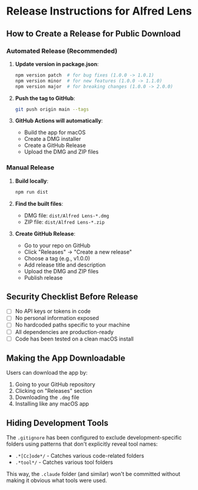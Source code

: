 # Release Instructions for Alfred Lens

## How to Create a Release for Public Download

### Automated Release (Recommended)

1. **Update version in package.json**:
   ```bash
   npm version patch  # for bug fixes (1.0.0 -> 1.0.1)
   npm version minor  # for new features (1.0.0 -> 1.1.0)
   npm version major  # for breaking changes (1.0.0 -> 2.0.0)
   ```

2. **Push the tag to GitHub**:
   ```bash
   git push origin main --tags
   ```

3. **GitHub Actions will automatically**:
   - Build the app for macOS
   - Create a DMG installer
   - Create a GitHub Release
   - Upload the DMG and ZIP files

### Manual Release

1. **Build locally**:
   ```bash
   npm run dist
   ```

2. **Find the built files**:
   - DMG file: `dist/Alfred Lens-*.dmg`
   - ZIP file: `dist/Alfred Lens-*.zip`

3. **Create GitHub Release**:
   - Go to your repo on GitHub
   - Click "Releases" → "Create a new release"
   - Choose a tag (e.g., v1.0.0)
   - Add release title and description
   - Upload the DMG and ZIP files
   - Publish release

## Security Checklist Before Release

- [ ] No API keys or tokens in code
- [ ] No personal information exposed
- [ ] No hardcoded paths specific to your machine
- [ ] All dependencies are production-ready
- [ ] Code has been tested on a clean macOS install

## Making the App Downloadable

Users can download the app by:
1. Going to your GitHub repository
2. Clicking on "Releases" section
3. Downloading the `.dmg` file
4. Installing like any macOS app

## Hiding Development Tools

The `.gitignore` has been configured to exclude development-specific folders using patterns that don't explicitly reveal tool names:
- `.*[Cc]ode*/` - Catches various code-related folders
- `.*tool*/` - Catches various tool folders

This way, the `.claude` folder (and similar) won't be committed without making it obvious what tools were used.